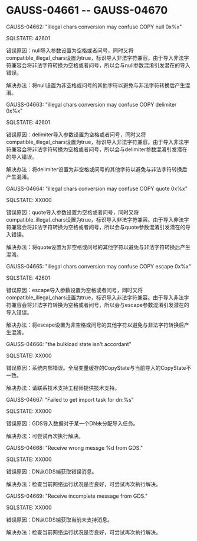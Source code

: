 # GAUSS-04661 -- GAUSS-04670

GAUSS-04662: "illegal chars conversion may confuse COPY null 0x%x"

SQLSTATE: 42601

错误原因：null导入参数设置为空格或者问号，同时又将compatible\_illegal\_chars设置为true，标识导入非法字符兼容。由于导入非法字符兼容会将非法字符转换为空格或者问号，所以会与null参数混淆引发潜在的导入错误。

解决办法：将null设置为非空格或问号的其他字符以避免与非法字符转换后产生混淆。

GAUSS-04663: "illegal chars conversion may confuse COPY delimiter 0x%x"

SQLSTATE: 42601

错误原因：delimiter导入参数设置为空格或者问号，同时又将compatible\_illegal\_chars设置为true，标识导入非法字符兼容。由于导入非法字符兼容会将非法字符转换为空格或者问号，所以会与delimiter参数混淆引发潜在的导入错误。

解决办法：将delimiter设置为非空格或问号的其他字符以避免与非法字符转换后产生混淆。

GAUSS-04664: "illegal chars conversion may confuse COPY quote 0x%x"

SQLSTATE: XX000

错误原因：quote导入参数设置为空格或者问号，同时又将compatible\_illegal\_chars设置为true，标识导入非法字符兼容。由于导入非法字符兼容会将非法字符转换为空格或者问号，所以会与quote参数混淆引发潜在的导入错误。

解决办法：将quote设置为非空格或问号的其他字符以避免与非法字符转换后产生混淆。

GAUSS-04665: "illegal chars conversion may confuse COPY escape 0x%x"

SQLSTATE: 42601

错误原因：escape导入参数设置为空格或者问号，同时又将compatible\_illegal\_chars设置为true，标识导入非法字符兼容。由于导入非法字符兼容会将非法字符转换为空格或者问号，所以会与escape参数混淆引发潜在的导入错误。

解决办法：将escape设置为非空格或问号的其他字符以避免与非法字符转换后产生混淆。

GAUSS-04666: "the bulkload state isn't accordant"

SQLSTATE: XX000

错误原因：系统内部错误。全局变量缓存的CopyState与当前导入的CopyState不一致。

解决办法：请联系技术支持工程师提供技术支持。

GAUSS-04667: "Failed to get import task for dn:%s"

SQLSTATE: XX000

错误原因：GDS导入数据对于某一个DN未分配导入任务。

解决办法：可尝试再次执行解决。

GAUSS-04668: "Receive wrong messge %d from GDS."

SQLSTATE: XX000

错误原因：DN从GDS端获取错误消息。

解决办法：检查当前网络运行状况是否良好，可尝试再次执行解决。

GAUSS-04669: "Receive incomplete message from GDS."

SQLSTATE: XX000

错误原因：DN从GDS端获取当前未支持消息。

解决办法：检查当前网络运行状况是否良好，可尝试再次执行解决。

